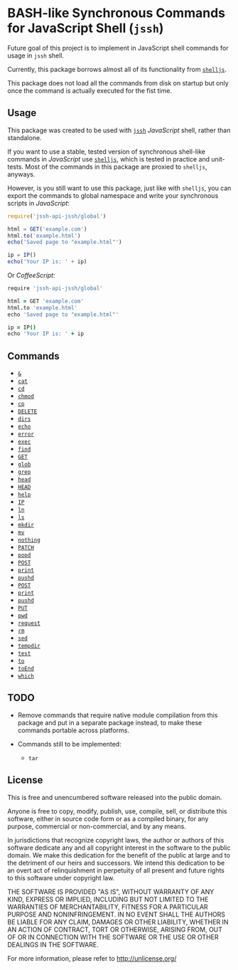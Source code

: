 # BASH-like Synchronous Commands for JavaScript Shell (`jssh`)

Future goal of this project is to implement in JavaScript shell commands for usage in `jssh` shell.

Currently, this package borrows almost all of its functionality from [`shelljs`](http://npmjs.com/package/shelljs).

This package does not load all the commands from disk on startup but only once the command is actually executed for the fist time.

## Usage

This package was created to be used with [`jssh`](http://npmjs.com/package/jssh) *JavaScript* shell, rather than standalone.

If you want to use a stable, tested version of synchronous shell-like commands in *JavaScript* use
[`shelljs`](http://npmjs.com/package/shelljs), which is tested in practice and unit-tests. Most of the commands in this
package are proxied to `shelljs`, anyways.

However, is you still want to use this package, just like with `shelljs`, you can export the commands to global namespace
and write your synchronous scripts in *JavaScript*:

```javascript
require('jssh-api-jssh/global')

html = GET('example.com')
html.to('example.html')
echo('Saved page to "example.html"')

ip = IP()
echo('Your IP is: ' + ip)
```

Or *CoffeeScript*:

```coffeescript
require 'jssh-api-jssh/global'

html = GET 'example.com'
html.to 'example.html'
echo 'Saved page to "example.html"'

ip = IP()
echo 'Your IP is: ' + ip
```

## Commands

- [`&`](./help/$.md)
- [`cat`](./help/cat.md)
- [`cd`](./help/cd.md)
- [`chmod`](./help/chmod.md)
- [`cp`](./help/cp.md)
- [`DELETE`](./help/DELETE.md)
- [`dirs`](./help/dirs.md)
- [`echo`](./help/echo.md)
- [`error`](./help/error.md)
- [`exec`](./help/exec.md)
- [`find`](./help/find.md)
- [`GET`](./help/GET.md)
- [`glob`](./help/glob.md)
- [`grep`](./help/grep.md)
- [`head`](./help/head.md)
- [`HEAD`](./help/HEAD.md)
- [`help`](./help/help.md)
- [`IP`](./help/IP.md)
- [`ln`](./help/ln.md)
- [`ls`](./help/ls.md)
- [`mkdir`](./help/mkdir.md)
- [`mv`](./help/mv.md)
- [`nothing`](./help/nothing.md)
- [`PATCH`](./help/PATCH.md)
- [`popd`](./help/popd.md)
- [`POST`](./help/POST.md)
- [`print`](./help/print.md)
- [`pushd`](./help/pushd.md)
- [`POST`](./help/POST.md)
- [`print`](./help/print.md)
- [`pushd`](./help/pushd.md)
- [`PUT`](./help/PUT.md)
- [`pwd`](./help/pwd.md)
- [`request`](./help/request.md)
- [`rm`](./help/rm.md)
- [`sed`](./help/sed.md)
- [`tempdir`](./help/tempdir.md)
- [`test`](./help/test.md)
- [`to`](./help/to.md)
- [`toEnd`](./help/toEnd.md)
- [`which`](./help/which.md)

## TODO

- Remove commands that require native module compilation from this package and put in a separate package instead, to
make these commands portable across platforms.

- Commands still to be implemented:

    - `tar`

## License

This is free and unencumbered software released into the public domain.

Anyone is free to copy, modify, publish, use, compile, sell, or
distribute this software, either in source code form or as a compiled
binary, for any purpose, commercial or non-commercial, and by any
means.

In jurisdictions that recognize copyright laws, the author or authors
of this software dedicate any and all copyright interest in the
software to the public domain. We make this dedication for the benefit
of the public at large and to the detriment of our heirs and
successors. We intend this dedication to be an overt act of
relinquishment in perpetuity of all present and future rights to this
software under copyright law.

THE SOFTWARE IS PROVIDED "AS IS", WITHOUT WARRANTY OF ANY KIND,
EXPRESS OR IMPLIED, INCLUDING BUT NOT LIMITED TO THE WARRANTIES OF
MERCHANTABILITY, FITNESS FOR A PARTICULAR PURPOSE AND NONINFRINGEMENT.
IN NO EVENT SHALL THE AUTHORS BE LIABLE FOR ANY CLAIM, DAMAGES OR
OTHER LIABILITY, WHETHER IN AN ACTION OF CONTRACT, TORT OR OTHERWISE,
ARISING FROM, OUT OF OR IN CONNECTION WITH THE SOFTWARE OR THE USE OR
OTHER DEALINGS IN THE SOFTWARE.

For more information, please refer to <http://unlicense.org/>